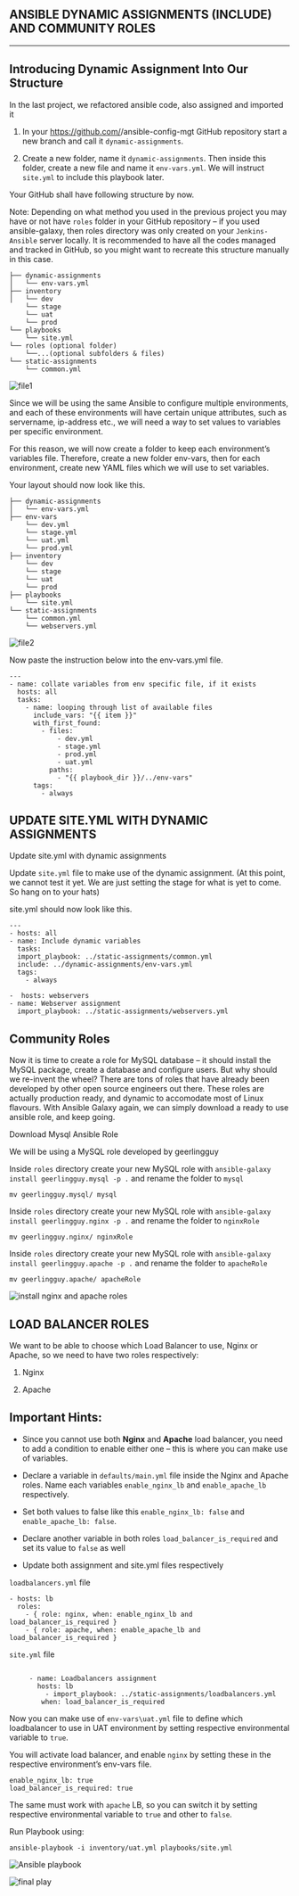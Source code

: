 ## ANSIBLE DYNAMIC ASSIGNMENTS (INCLUDE) AND COMMUNITY ROLES


---

## Introducing Dynamic Assignment Into Our Structure

In the last project, we refactored ansible code, also assigned and imported it
1. In your https://github.com/<your-name>/ansible-config-mgt GitHub repository start a new branch and call it `dynamic-assignments`.

2. Create a new folder, name it `dynamic-assignments`. Then inside this folder, create a new file and name it `env-vars.yml`. We will instruct `site.yml` to include this playbook later. 

Your GitHub shall have following structure by now.

Note: Depending on what method you used in the previous project you may have or not have `roles` folder in your GitHub repository – if you used ansible-galaxy, then roles directory was only created on your `Jenkins-Ansible` server locally. It is recommended to have all the codes managed and tracked in GitHub, so you might want to recreate this structure manually in this case.

```
├── dynamic-assignments
│   └── env-vars.yml
├── inventory
│   └── dev
    └── stage
    └── uat
    └── prod
└── playbooks
    └── site.yml
└── roles (optional folder)
    └──...(optional subfolders & files)
└── static-assignments
    └── common.yml
```
![file1](images/file1.PNG)

Since we will be using the same Ansible to configure multiple environments, and each of these environments will have certain unique attributes, such as servername, ip-address etc., we will need a way to set values to variables per specific environment.

For this reason, we will now create a folder to keep each environment’s variables file. Therefore, create a new folder env-vars, then for each environment, create new YAML files which we will use to set variables.

Your layout should now look like this.

```
├── dynamic-assignments
│   └── env-vars.yml
├── env-vars
    └── dev.yml
    └── stage.yml
    └── uat.yml
    └── prod.yml
├── inventory
    └── dev
    └── stage
    └── uat
    └── prod
├── playbooks
    └── site.yml
└── static-assignments
    └── common.yml
    └── webservers.yml
```

![file2](images/file2.PNG)

Now paste the instruction below into the env-vars.yml file.

```
---
- name: collate variables from env specific file, if it exists
  hosts: all
  tasks:
    - name: looping through list of available files
      include_vars: "{{ item }}"
      with_first_found:
        - files:
            - dev.yml
            - stage.yml
            - prod.yml
            - uat.yml
          paths:
            - "{{ playbook_dir }}/../env-vars"
      tags:
        - always
```




## UPDATE SITE.YML WITH DYNAMIC ASSIGNMENTS


Update site.yml with dynamic assignments

Update `site.yml` file to make use of the dynamic assignment. (At this point, we cannot test it yet. We are just setting the stage for what is yet to come. So hang on to your hats)

site.yml should now look like this.

```
---
- hosts: all
- name: Include dynamic variables 
  tasks:
  import_playbook: ../static-assignments/common.yml 
  include: ../dynamic-assignments/env-vars.yml
  tags:
    - always

-  hosts: webservers
- name: Webserver assignment
  import_playbook: ../static-assignments/webservers.yml
```


## Community Roles


Now it is time to create a role for MySQL database – it should install the MySQL package, create a database and configure users. But why should we re-invent the wheel? There are tons of roles that have already been developed by other open source engineers out there. These roles are actually production ready, and dynamic to accomodate most of Linux flavours. With Ansible Galaxy again, we can simply download a ready to use ansible role, and keep going.

Download Mysql Ansible Role

We will be using a MySQL role developed by geerlingguy


Inside `roles` directory create your new MySQL role with `ansible-galaxy install geerlingguy.mysql -p .` and rename the folder to `mysql`

```
mv geerlingguy.mysql/ mysql
```

Inside `roles` directory create your new MySQL role with `ansible-galaxy install geerlingguy.nginx -p .` and rename the folder to `nginxRole`


```
mv geerlingguy.nginx/ nginxRole
```


Inside `roles` directory create your new MySQL role with `ansible-galaxy install geerlingguy.apache -p .` and rename the folder to `apacheRole`


```
mv geerlingguy.apache/ apacheRole
```

![install nginx and apache roles](./Images/install%20apache%20and%20nginx.PNG)


## LOAD BALANCER ROLES

We want to be able to choose which Load Balancer to use, Nginx or Apache, so we need to have two roles respectively:

1. Nginx
   
2. Apache


## **Important Hints:**

* Since you cannot use both **Nginx** and **Apache** load balancer, you need to add a condition to enable either one – this is where you can make use of variables.

* Declare a variable in `defaults/main.yml` file inside the Nginx and Apache roles. Name each variables `enable_nginx_lb` and `enable_apache_lb` respectively.

* Set both values to false like this `enable_nginx_lb: false` and `enable_apache_lb: false`.

* Declare another variable in both roles `load_balancer_is_required` and set its value to `false` as well

* Update both assignment and site.yml files respectively

`loadbalancers.yml` file
```
- hosts: lb
  roles:
    - { role: nginx, when: enable_nginx_lb and load_balancer_is_required }
    - { role: apache, when: enable_apache_lb and load_balancer_is_required }
```
`site.yml` file
```

     - name: Loadbalancers assignment
       hosts: lb
         - import_playbook: ../static-assignments/loadbalancers.yml
        when: load_balancer_is_required
```

Now you can make use of `env-vars\uat.yml` file to define which loadbalancer to use in UAT environment by setting respective environmental variable to `true`.

You will activate load balancer, and enable `nginx` by setting these in the respective environment’s env-vars file.

```
enable_nginx_lb: true
load_balancer_is_required: true
```

The same must work with `apache` LB, so you can switch it by setting respective environmental variable to `true` and other to `false`.


Run Playbook using:

```
ansible-playbook -i inventory/uat.yml playbooks/site.yml
```


![Ansible playbook](./Images/ansible%20playbook%20running.PNG)


![final play](./Images/final%20play.PNG)


